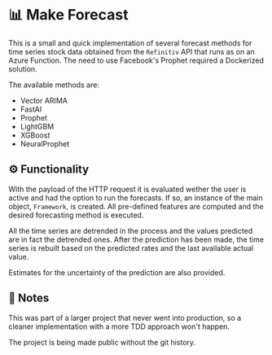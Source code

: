 # 📊 Make Forecast

This is a small and quick implementation of several forecast methods for time series stock data obtained from the `Refinitiv` API that runs as on an Azure Function. The need to use Facebook's Prophet required a Dockerized solution.

The available methods are:

- Vector ARIMA
- FastAI
- Prophet
- LightGBM
- XGBoost
- NeuralProphet

## ⚙️ Functionality

With the payload of the HTTP request it is evaluated wether the user is active and had the option to run the forecasts. If so, an instance of the main object, `Framework`, is created. All pre-defined features are computed and the desired forecasting method is executed.

All the time series are detrended in the process and the values predicted are in fact the detrended ones. After the prediction has been made, the time series is rebuilt based on the predicted rates and the last available actual value.

Estimates for the uncertainty of the prediction are also provided.

## 📜 Notes

This was part of a larger project that never went into production, so a cleaner implementation with a more TDD approach won't happen.

The project is being made public without the git history.